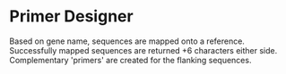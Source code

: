 # Primer Designer
Based on gene name, sequences are mapped onto a reference. Successfully mapped sequences are returned +6 characters either side. Complementary 'primers' are created for the flanking sequences.
